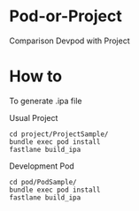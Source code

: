 # Pod-or-Project
Comparison Devpod with Project

# How to
To generate .ipa file

Usual Project
```
cd project/ProjectSample/
bundle exec pod install
fastlane build_ipa
```

Development Pod 
```
cd pod/PodSample/
bundle exec pod install
fastlane build_ipa
```

